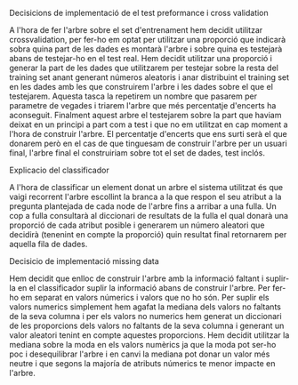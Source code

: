 Decisicions de implementació de el test preformance i cross validation


A l'hora de fer l'arbre sobre el set d'entrenament hem decidit utilitzar crossvalidation, per fer-ho em optat per utilitzar una proporció que indicarà sobra quina part de les dades es montarà l'arbre i sobre quina es testejarà abans de testejar-ho en el test real. Hem decidit utilitzar una proporció i generar la part de les dades que utilitzarem per testejar sobre la resta del training set anant generant números aleatoris i anar distribuint el training set en les dades amb les que construirem l'arbre i les dades sobre el que el testejarem. Aquesta tasca la repetirem un nombre que pasarem per parametre de vegades i triarem l'arbre que més percentatje d'encerts ha aconseguit. Finalment aquest arbre el testejarem sobre la part que haviam deixat en un principi a part com a test i que no em utilitzat en cap moment a l'hora de construir l'arbre. El percentatje d'encerts que ens surti serà el que donarem però en el cas de que tinguesam de construir l'arbre per un usuari final, l'arbre final el construiriam sobre tot el set de dades, test inclós. 


Explicacio del classificador

A l'hora de classificar un element donat un arbre el sistema utilitzat és que vaigi recorrent l'arbre escollint la branca a la que respon el seu atribut a la pregunta plantejada de cada node de l'arbre fins a arribar a una fulla. Un cop a fulla consultarà al diccionari de resultats de la fulla el qual donarà una proporció de cada atribut posible i generarem un número aleatori que decidirà (tenenint en compte la proporció) quin resultat final retornarem per aquella fila de dades. 


Decisicio de implementació missing data

Hem decidit que enlloc de construir l'arbre amb la informació faltant i suplir-la en el classificador suplir la informació abans de construir l'arbre. Per fer-ho em separat en valors númerics i valors que no ho són. Per suplir els valors numerics simplement hem agafat la mediana dels valors no faltants de la seva columna i per els valors no numerics hem generat un diccionari de les proporcions dels valors no faltants de la seva columna i generant un valor aleatori tenint en compte aquestes proporcions. 
Hem decidit utilitzar la mediana sobre la moda en els valors numèrics ja que la moda pot ser-ho poc i desequilibrar l'arbre i en canvi la mediana pot donar un valor més neutre i que segons la majoría de atributs númerics te menor impacte en l'arbre. 
